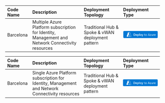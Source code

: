 
| Code Name | Description | Deployment Topology | Deployment Type |
|:----------|:------------|:--------------------|:----------------|
| Barcelona | Multiple Azure Platform subscription for Identity, Management and Network Connectivity resources | Traditional Hub & Spoke & vWAN deployment pattern |[![Deploy To Azure](https://raw.githubusercontent.com/Azure/azure-quickstart-templates/master/1-CONTRIBUTION-GUIDE/images/deploytoazure.svg?sanitize=true)](https://portal.azure.com/#blade/Microsoft_Azure_CreateUIDef/CustomDeploymentBlade/uri/https%3A%2F%2Fraw.githubusercontent.com%2Frkervezee-insight%2Fazure-landing-zones-ARM%2Fmaster%2Freference%2Fbarcelona%2Fmain.json/createUIDefinitionUri/https%3A%2F%2Fraw.githubusercontent.com%2Frkervezee-insight%2Fazure-landing-zones-ARM%2Fmaster%2Freference%2Fbarcelona%2Fportal.json) |


| Code Name | Description | Deployment Topology | Deployment Type |
|:----------|:------------|:--------------------|:----------------|
| Barcelona | Single Azure Platform subscription for Identity, Management and Network Connectivity resources | Traditional Hub & Spoke & vWAN deployment pattern |[![Deploy To Azure](https://raw.githubusercontent.com/Azure/azure-quickstart-templates/master/1-CONTRIBUTION-GUIDE/images/deploytoazure.svg?sanitize=true)](https://portal.azure.com/#blade/Microsoft_Azure_CreateUIDef/CustomDeploymentBlade/uri/https%3A%2F%2Fraw.githubusercontent.com%2Frkervezee-insight%2Fazure-landing-zones-ARM%2Fmaster%2Freference%2Fbarcelona%2Fmain.json/createUIDefinitionUri/https%3A%2F%2Fraw.githubusercontent.com%2Frkervezee-insight%2Fazure-landing-zones-ARM%2Fmaster%2Freference%2Fbarcelona%2Fportal.json) |
